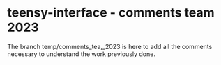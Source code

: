 # teensy-interface - comments team 2023

The branch temp/comments_tea,_2023 is here to add all the comments necessary to understand the work previously done.
